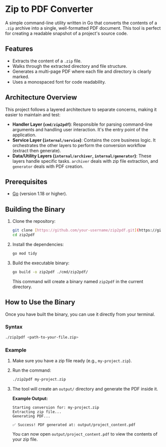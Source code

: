 # Zip to PDF Converter

A simple command-line utility written in Go that converts the contents of a `.zip` archive into a single, well-formatted PDF document. This tool is perfect for creating a readable snapshot of a project's source code.

## Features

-   Extracts the content of a `.zip` file.
-   Walks through the extracted directory and file structure.
-   Generates a multi-page PDF where each file and directory is clearly marked.
-   Uses a monospaced font for code readability.

## Architecture Overview

This project follows a layered architecture to separate concerns, making it easier to maintain and test:

-   **Handler Layer (`cmd/zip2pdf`)**: Responsible for parsing command-line arguments and handling user interaction. It's the entry point of the application.
-   **Service Layer (`internal/service`)**: Contains the core business logic. It orchestrates the other layers to perform the conversion workflow (extract then generate).
-   **Data/Utility Layers (`internal/archiver`, `internal/generator`)**: These layers handle specific tasks. `archiver` deals with zip file extraction, and `generator` deals with PDF creation.

## Prerequisites

-   [Go](https://golang.org/dl/) (version 1.18 or higher).

## Building the Binary

1.  Clone the repository:
    ```sh
    git clone [https://github.com/your-username/zip2pdf.git](https://github.com/your-username/zip2pdf.git)
    cd zip2pdf
    ```

2.  Install the dependencies:
    ```sh
    go mod tidy
    ```

3.  Build the executable binary:
    ```sh
    go build -o zip2pdf ./cmd/zip2pdf/
    ```
    This command will create a binary named `zip2pdf` in the current directory.

## How to Use the Binary

Once you have built the binary, you can use it directly from your terminal.

### Syntax

```sh
./zip2pdf <path-to-your-file.zip>
```

### Example

1.  Make sure you have a zip file ready (e.g., `my-project.zip`).
2.  Run the command:
    ```sh
    ./zip2pdf my-project.zip
    ```

3.  The tool will create an `output/` directory and generate the PDF inside it.

    **Example Output:**
    ```
    Starting conversion for: my-project.zip
    Extracting zip file...
    Generating PDF...

    ✅ Success! PDF generated at: output/project_content.pdf
    ```
    You can now open `output/project_content.pdf` to view the contents of your zip file.